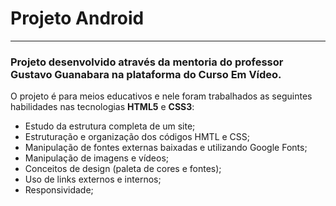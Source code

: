 # Projeto Android
---
### Projeto desenvolvido através da mentoria do professor Gustavo Guanabara na plataforma do Curso Em Vídeo.

O projeto é para meios educativos e nele foram trabalhados as seguintes habilidades nas tecnologias **HTML5** e **CSS3**:
- Estudo da estrutura completa de um site;
- Estruturação e organização dos códigos HMTL e CSS;
- Manipulação de fontes externas baixadas e utilizando Google Fonts;
- Manipulação de imagens e vídeos;
- Conceitos de design (paleta de cores e fontes);
- Uso de links externos e internos;
- Responsividade;